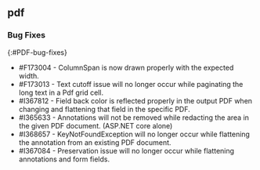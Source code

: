 ## pdf

### Bug Fixes
{:#PDF-bug-fixes}

* \#F173004 - ColumnSpan is now drawn properly with the expected width. 
* \#F173013 - Text cutoff issue will no longer occur while paginating the long text in a Pdf grid cell. 
* \#I367812 - Field back color is reflected properly in the output PDF when changing and flattening that field in the specific PDF. 
* \#I365633 - Annotations will not be removed while redacting the area in the given PDF document.  (ASP.NET core alone)
* \#I368657 - KeyNotFoundException will no longer occur while flattening the annotation from an existing PDF document. 
* \#I367084 - Preservation issue will no longer occur while flattening annotations and form fields. 
